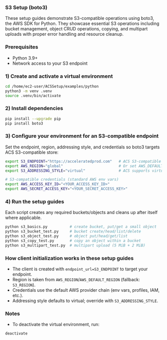 ### S3 Setup (boto3)

These setup guides demonstrate S3-compatible operations using boto3, the AWS SDK for Python. They showcase essential S3 operations including bucket management, object CRUD operations, copying, and multipart uploads with proper error handling and resource cleanup.

### Prerequisites

- Python 3.9+
- Network access to your S3 endpoint

### 1) Create and activate a virtual environment

```bash
cd /home/ec2-user/ACSSetup/examples/python
python3 -m venv .venv
source .venv/bin/activate
```

### 2) Install dependencies

```bash
pip install --upgrade pip
pip install boto3
```

### 3) Configure your environment for an S3-compatible endpoint

Set the endpoint, region, addressing style, and credentials so boto3 targets ACS S3-compatible store:

```bash
export S3_ENDPOINT="https://acceleratedprod.com"   # ACS S3-compatible endpoint URL
export AWS_REGION="global"                         # Or set AWS_DEFAULT_REGION
export S3_ADDRESSING_STYLE="virtual"               # ACS supports virtual addressing only

# S3-compatible credentials (standard AWS env vars)
export AWS_ACCESS_KEY_ID="<YOUR_ACCESS_KEY_ID>"
export AWS_SECRET_ACCESS_KEY="<YOUR_SECRET_ACCESS_KEY>"
```

### 4) Run the setup guides

Each script creates any required buckets/objects and cleans up after itself where applicable.

```bash
python s3_basics.py          # create bucket, put/get a small object
python s3_bucket_test.py     # bucket create/head/list/delete
python s3_object_test.py     # object put/head/get/list
python s3_copy_test.py       # copy an object within a bucket
python s3_multipart_test.py  # multipart upload (5 MiB + 2 MiB)
```

### How client initialization works in these setup guides

- The client is created with `endpoint_url=S3_ENDPOINT` to target your endpoint.
- Region is taken from `AWS_REGION`/`AWS_DEFAULT_REGION` (fallback: `S3_REGION`).
- Credentials use the default AWS provider chain (env vars, profiles, IAM, etc.).
- Addressing style defaults to virtual; override with `S3_ADDRESSING_STYLE`.

### Notes

- To deactivate the virtual environment, run:

```bash
deactivate
```


